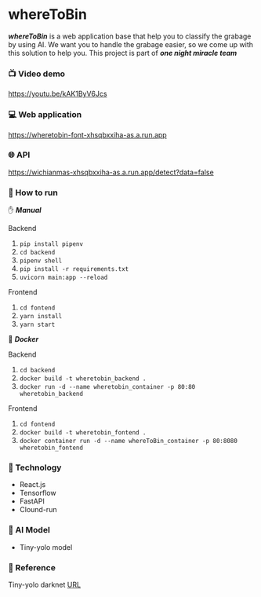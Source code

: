 # whereToBin
  ***whereToBin*** is a web application base that help you to classify the grabage by using AI. We want you to handle the grabage easier, so we come up with this solution to help you. This project is part of ***one night miracle team***

### :tv: Video demo
https://youtu.be/kAK1ByV6Jcs
### :computer: Web application
https://wheretobin-font-xhsqbxxiha-as.a.run.app

### :globe_with_meridians: API
https://wichianmas-xhsqbxxiha-as.a.run.app/detect?data=false

### :hammer: How to run

:hand: ***Manual***

Backend
1) `pip install pipenv`
2) `cd backend`
3) `pipenv shell`
4) `pip install -r requirements.txt`
5) `uvicorn main:app --reload`

Frontend
1) `cd fontend`
2) `yarn install`
3) `yarn start`

:whale: ***Docker***

Backend
1) `cd backend`
2) `docker build -t wheretobin_backend .`
3) `docker run -d --name wheretobin_container -p 80:80 wheretobin_backend`

Frontend
1) `cd fontend`
2) `docker build -t wheretobin_fontend .`
3) `docker container run -d --name whereToBin_container -p 80:8080  wheretobin_fontend`

### :electric_plug: Technology
- React.js
- Tensorflow
- FastAPI
- Clound-run

### :robot: AI Model
- Tiny-yolo model

### :page_facing_up: Reference
Tiny-yolo darknet [URL](https://pjreddie.com/darknet/yolo/)

